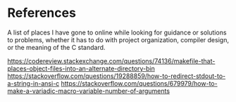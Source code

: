 # References
A list of places I have gone to online while looking for guidance or solutions
to problems, whether it has to do with project organization, compiler design,
or the meaning of the C standard.

https://codereview.stackexchange.com/questions/74136/makefile-that-places-object-files-into-an-alternate-directory-bin
https://stackoverflow.com/questions/19288859/how-to-redirect-stdout-to-a-string-in-ansi-c
https://stackoverflow.com/questions/679979/how-to-make-a-variadic-macro-variable-number-of-arguments
